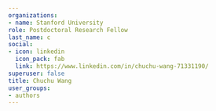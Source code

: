 ```yaml
---
organizations:
- name: Stanford University
role: Postdoctoral Research Fellow
last_name: c
social:
- icon: linkedin
  icon_pack: fab
  link: https://www.linkedin.com/in/chuchu-wang-71331190/
superuser: false
title: Chuchu Wang
user_groups:
- authors
---
```





